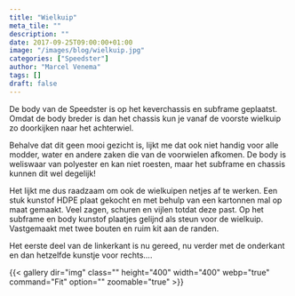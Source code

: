 ```yaml
---
title: "Wielkuip"
meta_tile: ""
description: ""
date: 2017-09-25T09:00:00+01:00
image: "/images/blog/wielkuip.jpg"
categories: ["Speedster"]
author: "Marcel Venema" 
tags: []
draft: false
---
```


De body van de Speedster is op het keverchassis en subframe geplaatst. Omdat de body breder is dan het chassis kun je vanaf de voorste wielkuip zo doorkijken naar het achterwiel. 

Behalve dat dit geen mooi gezicht is, lijkt me dat ook niet handig voor alle modder, water en andere zaken die van de voorwielen afkomen. De body is weliswaar van polyester en kan niet roesten, maar het subframe en chassis kunnen dit wel degelijk!


Het lijkt me dus raadzaam om ook de wielkuipen netjes af te werken. Een stuk kunstof HDPE plaat gekocht en met behulp van een kartonnen mal op maat gemaakt. Veel zagen, schuren en vijlen totdat deze past. Op het subframe en body kunstof plaatjes gelijnd als steun voor de wielkuip. Vastgemaakt met twee bouten en ruim kit aan de randen. 


Het eerste deel van de linkerkant is nu gereed, nu verder met de onderkant en dan hetzelfde kunstje voor rechts....

{{< gallery dir="img" class="" height="400" width="400" webp="true" command="Fit" option="" zoomable="true" >}}

&nbsp;

